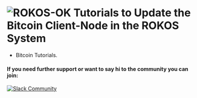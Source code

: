 ![ROKOS-OK](http://i.imgur.com/WHN1JGF.png)
Tutorials to Update the Bitcoin Client-Node in the ROKOS System
=========================== 
* Bitcoin Tutorials.

#### If you need further support or want to say hi to the community you can join:
[![Slack Community](https://img.shields.io/badge/slack-okrokos-blue.svg)](https://okcash.herokuapp.com)
